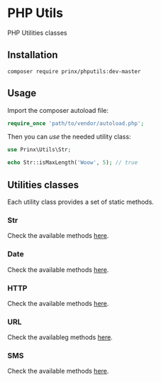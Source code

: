 # PHP Utils

PHP Utilities classes

## Installation

```shell
composer require prinx/phputils:dev-master
```
## Usage
Import the composer autoload file:
```php
require_once 'path/to/vendor/autoload.php';
```
Then you can _use_ the needed utility class:
```php
use Prinx\Utils\Str;

echo Str::isMaxLength('Woow', 5); // true
```
## Utilities classes
Each utility class provides a set of static methods.

### Str
Check the available methods [here](https://github.com/Prinx/phputils/edit/master/src/Str.php).

### Date
Check the available methods [here](https://github.com/Prinx/phputils/edit/master/src/Date.php).

### HTTP
Check the available methods [here](https://github.com/Prinx/phputils/edit/master/src/HTTP.php).

### URL
Check the availableg methods [here](https://github.com/Prinx/phputils/edit/master/src/URL.php).

### SMS
Check the available methods [here](https://github.com/Prinx/phputils/edit/master/src/SMS.php).


